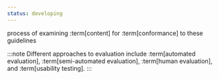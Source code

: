 ```yaml
---
status: developing
---
```


process of examining :term[content] for :term[conformance] to these guidelines

:::note
Different approaches to evaluation include :term[automated evaluation], :term[semi-automated evaluation], :term[human evaluation], and :term[usability testing].
:::
